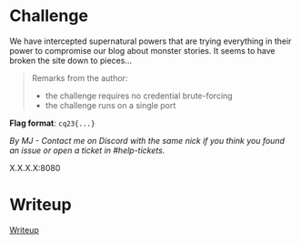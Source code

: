 # Challenge

We have intercepted supernatural powers that are trying everything in their power to compromise our blog about monster stories. It seems to have broken the site down to pieces...

> Remarks from the author:
> * the challenge requires no credential brute-forcing
> * the challenge runs on a single port

**Flag format**: `cq23{...}`

*By MJ - Contact me on Discord with the same nick if you think you found an issue or open a ticket in #help-tickets.*

X.X.X.X:8080

# Writeup

[Writeup](WRITEUP.md)
